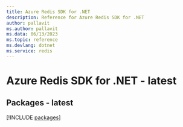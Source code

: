 ```yaml
---
title: Azure Redis SDK for .NET
description: Reference for Azure Redis SDK for .NET
author: pallavit
ms.author: pallavit
ms.data: 06/13/2023
ms.topic: reference
ms.devlang: dotnet
ms.service: redis
---
```

# Azure Redis SDK for .NET - latest
## Packages - latest
[!INCLUDE [packages](redis-index.md)]